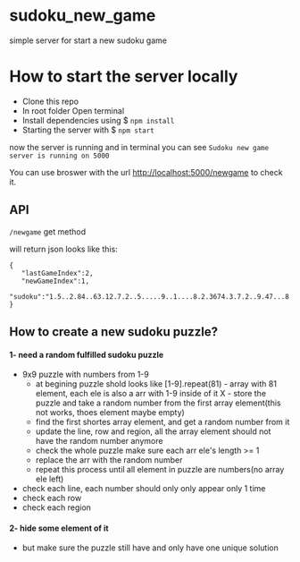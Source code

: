 # sudoku_new_game
simple server for start a new sudoku game

# How to start the server locally

- Clone this repo
- In root folder Open terminal
- Install dependencies using $ `npm install`
- Starting the server with $ `npm start`

now the server is running and in terminal you can see `Sudoku new game server is running on 5000`

You can use broswer with the url [http://localhost:5000/newgame](http://localhost:5000/newgame) to check it.

## API

`/newgame` get method

  will return json looks like this:
  ```
  {
     "lastGameIndex":2,
     "newGameIndex":1,
     "sudoku":"1.5..2.84..63.12.7.2..5.....9..1....8.2.3674.3.7.2..9.47...8..1..16....926914.37."
  }
  ```

  ## How to create a new sudoku puzzle?

  #### 1- need a random fulfilled sudoku puzzle
  - 9x9 puzzle with numbers from 1-9
     - at begining puzzle shold looks like [1-9].repeat(81) - array with 81 element, each ele is also a arr with 1-9 inside of it
     X - store the puzzle and take a random number from the first array element(this not works, thoes element maybe empty)
     - find the first shortes array element, and get a random number from it
     - update the line, row and region, all the array element should not have the random number anymore
     - check the whole puzzle make sure each arr ele's length >= 1
     - replace the arr with the random number
     - repeat this process until all element in puzzle are numbers(no array ele left)
  - check each line, each number should only only appear only 1 time
  - check each row
  - check each region
   
  #### 2- hide some element of it
  - but make sure the puzzle still have and only have one unique solution
         
